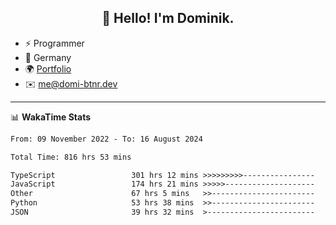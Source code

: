 <h2 align="center">👋 Hello! I'm Dominik.</h2>

- ⚡ Programmer
- 📍 Germany
- 🌍 [Portfolio](https://domi-btnr.dev)
- ✉️ [me@domi-btnr.dev](mailto://me@domi-btnr.dev)

---
📊 **WakaTime Stats**
<!--START_SECTION:waka-->

```txt
From: 09 November 2022 - To: 16 August 2024

Total Time: 816 hrs 53 mins

TypeScript                 301 hrs 12 mins >>>>>>>>>----------------   36.87 %
JavaScript                 174 hrs 21 mins >>>>>--------------------   21.34 %
Other                      67 hrs 5 mins   >>-----------------------   08.21 %
Python                     53 hrs 38 mins  >>-----------------------   06.57 %
JSON                       39 hrs 32 mins  >------------------------   04.84 %
```

<!--END_SECTION:waka-->
